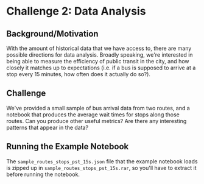 # Challenge 2: Data Analysis

## Background/Motivation

With the amount of historical data that we have access to, there are many possible directions for data analysis. Broadly speaking, we're interested in being able to measure the efficiency of public transit in the city, and how closely it matches up to expectations (i.e. if a bus is supposed to arrive at a stop every 15 minutes, how often does it actually do so?).

## Challenge

We've provided a small sample of bus arrival data from two routes, and a notebook that produces the average wait times for stops along those routes. Can you produce other useful metrics? Are there any interesting patterns that appear in the data?

## Running the Example Notebook

The `sample_routes_stops_pst_15s.json` file that the example notebook loads is zipped up in `sample_routes_stops_pst_15s.rar`, so you'll have to extract it before running the notebook.